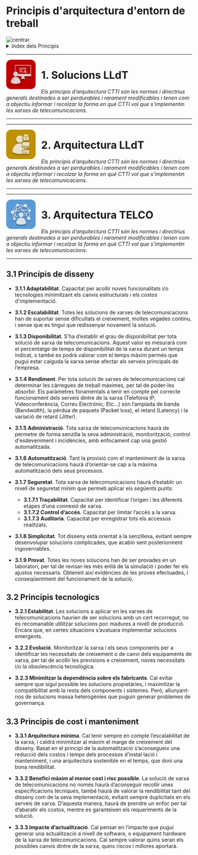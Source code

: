 <style type="text/css">
img[alt="minipic"] { 
  max-width: 80px;
  float: left;
  padding-right: 15px;
}
img[alt="centrar"] { 
  text-align: center;
}
</style>

# Principis d'arquitectura d'entorn de treball

<img src="https://cburgales.github.io/CTTI/images/ET.png" alt="centrar" usemap="#planetmap">

<map name="planetmap">
  <area shape="rect" coords="23,300,185,330" alt="Sun" href="#ArquitecturaTELCO">
  <area shape="rect" coords="190,300,371,330" alt="Sun" href="#ArquitecturaTELCO">
  <area shape="rect" coords="375,300,575,330" alt="Sun" href="#arqtelco">
</map>

<details>
 <summary>Index dels Principis</summary>

* **[Solucions LldT](#arqtelco)**
    * nested list 1
    * nested list 2
    
* **[Arquitectura LldT](#arqtelco)**

* **[Arquitectura Telco](#arqtelco)**
    * [Principis de disseny](#Principisdissenytelco)
    * [Principis tecnologics](#Principistecnotelco)
    * [Principis de cost i manteniment](#Principiscosttelco)
</details>

---
![minipic](/images/arq.png)

# <a id="arqtelco"> 1. Solucions LLdT </a>
*Els principis d’arquitectura CTTI són les normes i directrius generals destinades a ser perdurables i rarament modificables i tenen com a objectiu informar i recolzar la forma en què CTTI vol que s’implementin les xarxes de telecomunicacions.*
  
---

---
![minipic](/images/lldt.png)

# <a id="arqtelco"> 2. Arquitectura LLdT </a>
*Els principis d’arquitectura CTTI són les normes i directrius generals destinades a ser perdurables i rarament modificables i tenen com a objectiu informar i recolzar la forma en què CTTI vol que s’implementin les xarxes de telecomunicacions.*
  
---

---
![minipic](/images/conn.png)

# <a id="arqtelco"> 3. Arquitectura TELCO </a>
*Els principis d’arquitectura CTTI són les normes i directrius generals destinades a ser perdurables i rarament modificables i tenen com a objectiu informar i recolzar la forma en què CTTI vol que s’implementin les xarxes de telecomunicacions.*
  
---


## <a id="Principisdissenytelco"> 3.1 Principis de disseny </a>

* **3.1.1 Adaptabilitat**. Capacitat per acollir noves funcionalitats i/o tecnologies minimitzant els canvis estructurals i els costos d'implementació.

* **3.1.2 Escalabilitat**. Totes les solucions de xarxes de telecomunicacions han de suportar sense dificultats el creixement, moltes vegades continu, i sense que es tingui que redissenyar novament la solució. 

* **3.1.3 Disponibilitat**. S’ha d’establir el grau de disponibilitat per tota solució de xarxa de telecomunicacions. Aquest valor es mesurarà com el percentatge de temps de disponibilitat de la xarxa durant un temps indicat, o també es podrà valorar com el temps màxim permès que pugui estar caiguda la xarxa sense afectar als serveis principals de l’empresa. 

* **3.1.4 Rendiment**. Per tota solució de xarxes de telecomunicacions cal determinar les càrregues de treball màximes, per tal de poder-les absorbir. Els paràmetres fonamentals a tenir en compte pel correcte funcionament dels serveis dintre de la xarxa (Telefonia IP, Videoconferència, Correu Electrònic, Etc...) són l’amplada de banda (Bandwidth), la pèrdua de paquets (Packet loss), el retard (Latency) i la variació de retard (Jitter). 

* **3.1.5 Administració**. Tota xarxa de telecomunicacions haurà de permetre de forma senzilla la seva administració, monitorització, control d'esdeveniment i incidències, amb enfocament cap una gestió automatitzada. 

* **3.1.6 Automatització**. Tant la provisió com el manteniment de la xarxa de telecomunicacions haurà d’orientar-se cap a la màxima automatització dels seus processos.

* **3.1.7 Seguretat**. Tota xarxa de telecomunicacions haurà d’establir un nivell de seguretat mínim que permeti aplicar els següents punts:

  * **3.1.7.1 Traçabilitat**. Capacitat per identificar l’origen i les diferents etapes d’una connexió de xarxa.
  * **3.1.7.2 Control d’accés**. Capacitat per limitar l’accés a la xarxa.
  * **3.1.7.3 Auditoria**. Capacitat per enregistrar tots els accessos realitzats.

* **3.1.8 Simplicitat**. Tot disseny està orientat a la senzillesa, evitant sempre desenvolupar solucions complicades, que acabin sent posteriorment ingovernables. 

* **3.1.9 Provat**. Totes les noves solucions han de ser provades en un laboratori, per tal de revisar-les més enllà de la simulació i poder fer els ajustos necessaris. Obtenint així evidències de les proves efectuades, i conseqüentment del funcionament de la solució.


## <a id="Principistecnotelco"> 3.2 Principis tecnologics </a>

* **3.2.1 Estabilitat**. Les solucions a aplicar en les xarxes de telecomunicacions haurien de ser solucions amb un cert recorregut, no es recomanable utilitzar solucions poc madures a nivell de producció. Encara que, en certes situacions s’avaluara implementar solucions emergents.

* **3.2.2 Evolució**. Monitoritzar la xarxa i els seus components per a identificar les necessitats de creixement o de canvi dels equipaments de xarxa, per tal de acollir les previsions e creixement, noves necessitats i/o la obsolescència tecnològica.

* **3.2.3 Minimitzar la dependència sobre els fabricants**. Cal evitar sempre que sigui possible les solucions propietàries, i maximitzar la compatibilitat amb la resta dels components i sistemes. Però, allunyant-nos de solucions massa heterogènies que puguin generar problemes de governança. 


##  <a id="Principiscosttelco"> 3.3 Principis de cost i manteniment </a>

* **3.3.1 Arquitectura mínima**. Cal tenir sempre en compte l’escalabilitat de la xarxa, i caldrà minimitzar al màxim el marge de creixement del disseny. Basat en el principi de la automatització s’aconsegueix una reducció dels costos i temps dels processos d’instal·lació i manteniment, i una arquitectura sostenible en el temps, que doni una bona rendibilitat. 
 
* **3.3.2 Benefici màxim al menor cost i risc possible**. La solució de xarxa de telecomunicacions no només haurà d’aconseguir recollir unes especificacions tècniques, també haurà de valorar la rendibilitat tant del disseny com de la seva implementació, evitant sempre duplicitats en els serveis de xarxa. D’aquesta manera, haurà de prendre un enfoc per tal d’abaratir els costos, mentre es garanteixen els requeriments de la solució.

* **3.3.3 Impacte d’actualització**. Cal pensar en l’impacte que pugui generar una actualització a nivell de software, o equipament hardware de la xarxa de telecomunicacions. Cal sempre valorar quins seran els possibles canvis dintre de la xarxa, quins riscos i millores aportarà.



